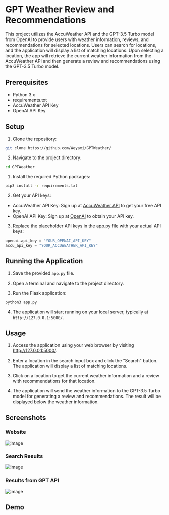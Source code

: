 # GPT Weather Review and Recommendations

This project utilizes the AccuWeather API and the GPT-3.5 Turbo model from OpenAI to provide users with weather information, reviews, and recommendations for selected locations. Users can search for locations, and the application will display a list of matching locations. Upon selecting a location, the app will retrieve the current weather information from the AccuWeather API and then generate a review and recommendations using the GPT-3.5 Turbo model.

## Prerequisites
- Python 3.x
- requirements.txt
- AccuWeather API Key
- OpenAI API Key


## Setup

1. Clone the repository:

```bash
git clone https://github.com/Weyaxi/GPTWeather/
```

2. Navigate to the project directory: 

```bash
cd GPTWeather
```

1. Install the required Python packages:

```bash
pip3 install -r requirements.txt
```

2. Get your API keys:

- AccuWeather API Key: Sign up at [AccuWeather API](https://developer.accuweather.com/apis) to get your free API key.
- OpenAI API Key: Sign up at [OpenAI](https://platform.openai.com/) to obtain your API key.

3. Replace the placeholder API keys in the app.py file with your actual API keys:

```python
openai.api_key = "YOUR_OPENAI_API_KEY"
accu_api_key = "YOUR_ACCUWEATHER_API_KEY"
```

## Running the Application

1. Save the provided `app.py` file.

2. Open a terminal and navigate to the project directory.

3. Run the Flask application:

```bash
python3 app.py
```

4. The application will start running on your local server, typically at `http://127.0.0.1:5000/`.

## Usage

1. Access the application using your web browser by visiting http://127.0.0.1:5000/.

2. Enter a location in the search input box and click the "Search" button. The application will display a list of matching locations.

3. Click on a location to get the current weather information and a review with recommendations for that location.

4. The application will send the weather information to the GPT-3.5 Turbo model for generating a review and recommendations. The result will be displayed below the weather information.

## Screenshots

### Website

![image](https://github.com/Weyaxi/GPTWeather/assets/81961593/91e2969d-e1c3-4732-98e3-60e42b1f03fa)

### Search Results

![image](https://github.com/Weyaxi/GPTWeather/assets/81961593/b6e0527a-db8e-4c65-b639-b2d982367093)

### Results from GPT API

![image](https://github.com/Weyaxi/GPTWeather/assets/81961593/d9a41f66-1c2e-4c0b-aac8-12a15aeaa598)

## Demo 


